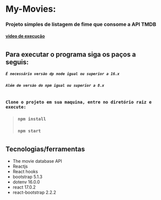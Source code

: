 # My-Movies:
### Projeto simples de listagem de fime que consome a API TMDB
#### [video de execução](https://youtu.be/vGYVKtAJEDE)

#
#
## Para executar o programa siga os paços a seguis:
##### `É necessário versão dp node igual ou superior a 16.x`
##### `Além de versão do npm igual ou superior a 8.x`
#
### `Clone o projeto em sua maquina, entre no diretório raiz e execute:`
>### `npm install`
>### `npm start`

#
#

## Tecnologias/ferramentas
- The movie database API
- Reactjs
- React hooks
- bootstrap 5.1.3
- dotenv 16.0.0
- react 17.0.2
- react-bootstrap 2.2.2

